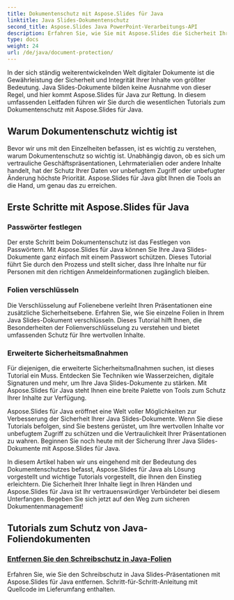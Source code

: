 ```yaml
---
title: Dokumentenschutz mit Aspose.Slides für Java
linktitle: Java Slides-Dokumentenschutz
second_title: Aspose.Slides Java PowerPoint-Verarbeitungs-API
description: Erfahren Sie, wie Sie mit Aspose.Slides die Sicherheit Ihrer Java Slides-Dokumente erhöhen. Entdecken Sie Schritt-für-Schritt-Anleitungen zum Dokumentenschutz.
type: docs
weight: 24
url: /de/java/document-protection/
---
```

In der sich ständig weiterentwickelnden Welt digitaler Dokumente ist die Gewährleistung der Sicherheit und Integrität Ihrer Inhalte von größter Bedeutung. Java Slides-Dokumente bilden keine Ausnahme von dieser Regel, und hier kommt Aspose.Slides für Java zur Rettung. In diesem umfassenden Leitfaden führen wir Sie durch die wesentlichen Tutorials zum Dokumentenschutz mit Aspose.Slides für Java.

## Warum Dokumentenschutz wichtig ist

Bevor wir uns mit den Einzelheiten befassen, ist es wichtig zu verstehen, warum Dokumentenschutz so wichtig ist. Unabhängig davon, ob es sich um vertrauliche Geschäftspräsentationen, Lehrmaterialien oder andere Inhalte handelt, hat der Schutz Ihrer Daten vor unbefugtem Zugriff oder unbefugter Änderung höchste Priorität. Aspose.Slides für Java gibt Ihnen die Tools an die Hand, um genau das zu erreichen.

## Erste Schritte mit Aspose.Slides für Java

### Passwörter festlegen

Der erste Schritt beim Dokumentenschutz ist das Festlegen von Passwörtern. Mit Aspose.Slides für Java können Sie Ihre Java Slides-Dokumente ganz einfach mit einem Passwort schützen. Dieses Tutorial führt Sie durch den Prozess und stellt sicher, dass Ihre Inhalte nur für Personen mit den richtigen Anmeldeinformationen zugänglich bleiben.

### Folien verschlüsseln

Die Verschlüsselung auf Folienebene verleiht Ihren Präsentationen eine zusätzliche Sicherheitsebene. Erfahren Sie, wie Sie einzelne Folien in Ihrem Java Slides-Dokument verschlüsseln. Dieses Tutorial hilft Ihnen, die Besonderheiten der Folienverschlüsselung zu verstehen und bietet umfassenden Schutz für Ihre wertvollen Inhalte.

###  Erweiterte Sicherheitsmaßnahmen

Für diejenigen, die erweiterte Sicherheitsmaßnahmen suchen, ist dieses Tutorial ein Muss. Entdecken Sie Techniken wie Wasserzeichen, digitale Signaturen und mehr, um Ihre Java Slides-Dokumente zu stärken. Mit Aspose.Slides für Java steht Ihnen eine breite Palette von Tools zum Schutz Ihrer Inhalte zur Verfügung.

Aspose.Slides für Java eröffnet eine Welt voller Möglichkeiten zur Verbesserung der Sicherheit Ihrer Java Slides-Dokumente. Wenn Sie diese Tutorials befolgen, sind Sie bestens gerüstet, um Ihre wertvollen Inhalte vor unbefugtem Zugriff zu schützen und die Vertraulichkeit Ihrer Präsentationen zu wahren. Beginnen Sie noch heute mit der Sicherung Ihrer Java Slides-Dokumente mit Aspose.Slides für Java.

In diesem Artikel haben wir uns eingehend mit der Bedeutung des Dokumentenschutzes befasst, Aspose.Slides für Java als Lösung vorgestellt und wichtige Tutorials vorgestellt, die Ihnen den Einstieg erleichtern. Die Sicherheit Ihrer Inhalte liegt in Ihren Händen und Aspose.Slides für Java ist Ihr vertrauenswürdiger Verbündeter bei diesem Unterfangen. Begeben Sie sich jetzt auf den Weg zum sicheren Dokumentenmanagement!

## Tutorials zum Schutz von Java-Foliendokumenten
### [Entfernen Sie den Schreibschutz in Java-Folien](./remove-write-protection-in-java-slides/)
Erfahren Sie, wie Sie den Schreibschutz in Java Slides-Präsentationen mit Aspose.Slides für Java entfernen. Schritt-für-Schritt-Anleitung mit Quellcode im Lieferumfang enthalten.